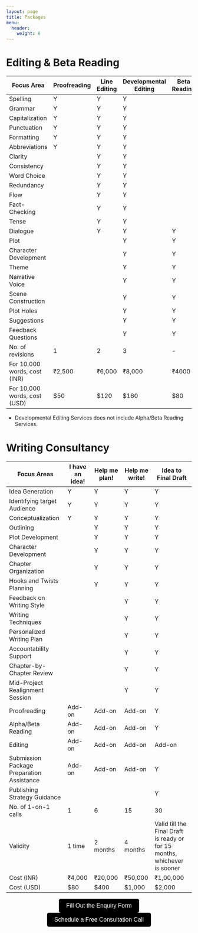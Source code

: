 ```yaml
---
layout: page
title: Packages
menu: 
  header:
    weight: 6
---
```

# Editing & Beta Reading

| Focus Area             | Proofreading | Line Editing | Developmental Editing | Beta Reading |
|-----------------------|--------------|--------------|-----------------------|--------------|
| Spelling              | Y            | Y            | Y                   |              |
| Grammar               | Y            | Y            | Y                   |              |
| Capitalization        | Y            | Y            | Y                   |              |
| Punctuation           | Y            | Y            | Y                   |              |
| Formatting            | Y            | Y            | Y                   |              |
| Abbreviations         | Y            | Y            | Y                   |              |
| Clarity               |             | Y            | Y                   |              |
| Consistency           |             | Y            | Y                   |              |
| Word Choice           |             | Y            | Y                   |              |
| Redundancy            |             | Y            | Y                   |              |
| Flow                  |             | Y            | Y                   |              |
| Fact-Checking         |             | Y            | Y                   |              |
| Tense                 |             | Y            | Y                   |              |
| Dialogue              |             | Y            | Y                   | Y            |
| Plot                  |             |            | Y                   | Y            |
| Character Development |             |            | Y                   | Y            |
| Theme                 |             |            | Y                   | Y            |
| Narrative Voice       |             |            | Y                   | Y            |
| Scene Construction    |             |            | Y                   | Y            |
| Plot Holes            |             |            | Y                   | Y            |
| Suggestions           |             |            | Y                   | Y            |
| Feedback Questions    |             |            | Y                   | Y            |
| No. of revisions      | 1           | 2          | 3                   | -            |
| For 10,000 words, cost (INR) | ₹2,500  | ₹6,000   | ₹8,000              | ₹4000       |
| For 10,000 words, cost (USD) | $50      | $120      | $160               | $80         |

* Developmental Editing Services does not include Alpha/Beta Reading Services. 
<link rel="stylesheet" href="style.css">

# Writing Consultancy

|Focus Areas|I have an idea!|Help me plan!|Help me write!|Idea to Final Draft|
|---|---|---|---|---|
|Idea Generation|Y|Y|Y|Y|
|Identifying target Audience|Y|Y|Y|Y|
|Conceptualization|Y|Y|Y|Y|
|Outlining||Y|Y|Y|
|Plot Development||Y|Y|Y|
|Character Development||Y|Y|Y|
|Chapter Organization||Y|Y|Y|
|Hooks and Twists Planning||Y|Y|Y|
|Feedback on Writing Style|||Y|Y|
|Writing Techniques|||Y|Y|
|Personalized Writing Plan|||Y|Y|
|Accountability Support|||Y|Y|
|Chapter-by-Chapter Review|||Y|Y|
|Mid-Project Realignment Session|||Y|Y|
|Proofreading|Add-on|Add-on|Add-on|Y|
|Alpha/Beta Reading|Add-on|Add-on|Add-on|Y|
|Editing|Add-on|Add-on|Add-on|Add-on|
|Submission Package Preparation Assistance|Add-on|Add-on|Add-on|Y|
|Publishing Strategy Guidance||||Y|
|No. of 1-on-1 calls |1|6|15|30|
|Validity|1 time|2 months|4 months|Valid till the Final Draft is ready or for 15 months, whichever is sooner|
|Cost (INR)|₹4,000|₹20,000|₹50,000|₹1,00,000|
|Cost (USD)|$80|$400|$1,000|$2,000|

<div style="text-align: center;">
  <a href="https://forms.gle/M2vqLdD9jKkuH9et6" target="_blank">
    <button style="padding: 10px 20px; font-size: 16px; background-color: #000000; color: white; border: none; border-radius: 5px; cursor: pointer;">
      Fill Out the Enquiry Form
    </button>
  </a>

  <a href="https://topmate.io/falguni_jain/498491" target="_blank">
    <button style="padding: 10px 20px; font-size: 16px; background-color: #000000; color: white; border: none; border-radius: 5px; cursor: pointer;">
      Schedule a Free Consultation Call
    </button>
  </a>
</div>



